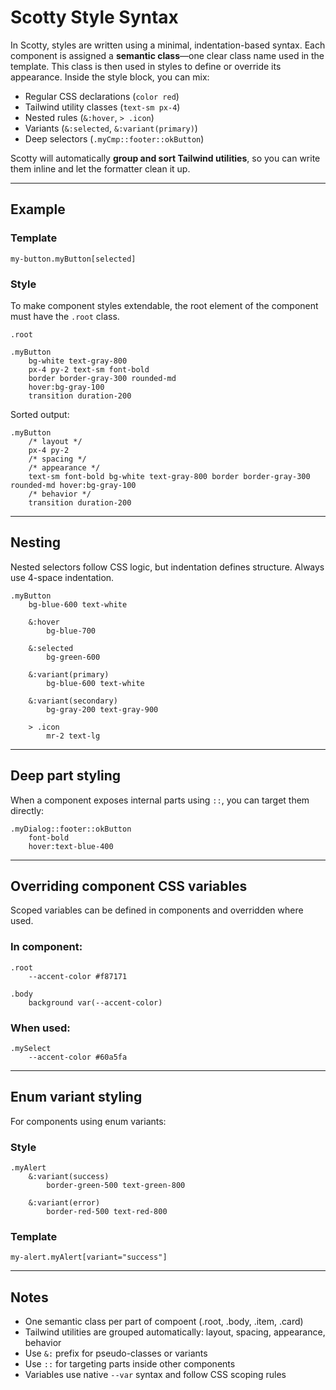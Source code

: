 # Scotty Style Syntax

In Scotty, styles are written using a minimal, indentation-based syntax. Each component is assigned a **semantic class**—one clear class name used in the template. This class is then used in styles to define or override its appearance. Inside the style block, you can mix:

- Regular CSS declarations (`color red`)
- Tailwind utility classes (`text-sm px-4`)
- Nested rules (`&:hover`, `> .icon`)
- Variants (`&:selected`, `&:variant(primary)`)
- Deep selectors (`.myCmp::footer::okButton`)

Scotty will automatically **group and sort Tailwind utilities**, so you can write them inline and let the formatter clean it up.

---

## Example

### Template

```pug
my-button.myButton[selected]
````

### Style

To make component styles extendable, the root element of the component must have the `.root` class.

```stylus
.root

.myButton
    bg-white text-gray-800
    px-4 py-2 text-sm font-bold
    border border-gray-300 rounded-md
    hover:bg-gray-100
    transition duration-200
```

Sorted output:

```stylus
.myButton
    /* layout */
    px-4 py-2
    /* spacing */
    /* appearance */
    text-sm font-bold bg-white text-gray-800 border border-gray-300 rounded-md hover:bg-gray-100
    /* behavior */
    transition duration-200
```

---

## Nesting

Nested selectors follow CSS logic, but indentation defines structure. Always use 4-space indentation.

```stylus
.myButton
    bg-blue-600 text-white

    &:hover
        bg-blue-700

    &:selected
        bg-green-600

    &:variant(primary)
        bg-blue-600 text-white

    &:variant(secondary)
        bg-gray-200 text-gray-900

    > .icon
        mr-2 text-lg
```

---

## Deep part styling

When a component exposes internal parts using `::`, you can target them directly:

```stylus
.myDialog::footer::okButton
    font-bold
    hover:text-blue-400
```

---

## Overriding component CSS variables

Scoped variables can be defined in components and overridden where used.

### In component:

```stylus
.root
    --accent-color #f87171

.body
    background var(--accent-color)
```

### When used:

```stylus
.mySelect
    --accent-color #60a5fa
```

---

## Enum variant styling

For components using enum variants:

### Style

```stylus
.myAlert
    &:variant(success)
        border-green-500 text-green-800

    &:variant(error)
        border-red-500 text-red-800
```

### Template

```pug
my-alert.myAlert[variant="success"]
```

---

## Notes

* One semantic class per part of compoent (.root, .body, .item, .card)
* Tailwind utilities are grouped automatically: layout, spacing, appearance, behavior
* Use `&:` prefix for pseudo-classes or variants
* Use `::` for targeting parts inside other components
* Variables use native `--var` syntax and follow CSS scoping rules